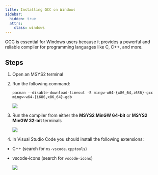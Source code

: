 ```yaml
---
title: Installing GCC on Windows
sidebar:
  hidden: true
  attrs:
    class: windows
---
```

GCC is essential for Windows users because it provides a powerful and reliable compiler for programming languages like C, C++, and more.
## Steps

1. Open an MSYS2 terminal
1. Run the following command:

    ```shell
    pacman --disable-download-timeout -S mingw-w64-{x86_64,i686}-gcc mingw-w64-{i686,x86_64}-gdb
    ```

    ![](/gifs/windows/install-gpp-msys.gif)

1. Run the compiler from either the **MSYS2 MinGW 64-bit** or **MSYS2 MinGW 32-bit** terminals

    ![](/gifs/windows/demo-compiler.gif)

1. In Visual Studio Code you should install the following extensions:

  - C++ (search for `ms-vscode.cpptools`)
  - vscode-icons (search for `vscode-icons`)

    ![](/gifs/windows/extensions.gif)


